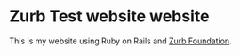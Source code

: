 # Zurb Test website website

This is my website using Ruby on Rails and [Zurb Foundation](http://foundation.zurb.com).